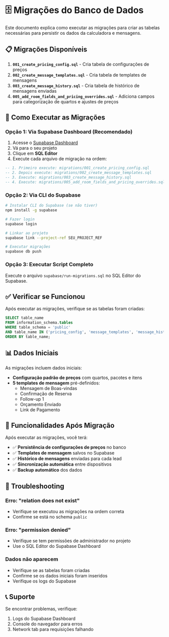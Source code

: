 # 🗄️ Migrações do Banco de Dados

Este documento explica como executar as migrações para criar as tabelas necessárias para persistir os dados da calculadora e mensagens.

## 📋 Migrações Disponíveis

1. **`001_create_pricing_config.sql`** - Cria tabela de configurações de preços
2. **`002_create_message_templates.sql`** - Cria tabela de templates de mensagens
3. **`003_create_message_history.sql`** - Cria tabela de histórico de mensagens enviadas
4. **`005_add_room_fields_and_pricing_overrides.sql`** - Adiciona campos para categorização de quartos e ajustes de preços

## 🚀 Como Executar as Migrações

### Opção 1: Via Supabase Dashboard (Recomendado)

1. Acesse o [Supabase Dashboard](https://supabase.com/dashboard)
2. Vá para o seu projeto
3. Clique em **SQL Editor**
4. Execute cada arquivo de migração na ordem:

```sql
-- 1. Primeiro execute: migrations/001_create_pricing_config.sql
-- 2. Depois execute: migrations/002_create_message_templates.sql  
-- 3. Execute: migrations/003_create_message_history.sql
-- 4. Execute: migrations/005_add_room_fields_and_pricing_overrides.sql
```

### Opção 2: Via CLI do Supabase

```bash
# Instalar CLI do Supabase (se não tiver)
npm install -g supabase

# Fazer login
supabase login

# Linkar ao projeto
supabase link --project-ref SEU_PROJECT_REF

# Executar migrações
supabase db push
```

### Opção 3: Executar Script Completo

Execute o arquivo `supabase/run-migrations.sql` no SQL Editor do Supabase.

## ✅ Verificar se Funcionou

Após executar as migrações, verifique se as tabelas foram criadas:

```sql
SELECT table_name 
FROM information_schema.tables 
WHERE table_schema = 'public' 
AND table_name IN ('pricing_config', 'message_templates', 'message_history')
ORDER BY table_name;
```

## 📊 Dados Iniciais

As migrações incluem dados iniciais:

- **Configuração padrão de preços** com quartos, pacotes e itens
- **5 templates de mensagem** pré-definidos:
  - Mensagem de Boas-vindas
  - Confirmação de Reserva
  - Follow-up 1
  - Orçamento Enviado
  - Link de Pagamento

## 🔧 Funcionalidades Após Migração

Após executar as migrações, você terá:

- ✅ **Persistência de configurações de preços** no banco
- ✅ **Templates de mensagem** salvos no Supabase
- ✅ **Histórico de mensagens** enviadas para cada lead
- ✅ **Sincronização automática** entre dispositivos
- ✅ **Backup automático** dos dados

## 🚨 Troubleshooting

### Erro: "relation does not exist"
- Verifique se executou as migrações na ordem correta
- Confirme se está no schema `public`

### Erro: "permission denied"
- Verifique se tem permissões de administrador no projeto
- Use o SQL Editor do Supabase Dashboard

### Dados não aparecem
- Verifique se as tabelas foram criadas
- Confirme se os dados iniciais foram inseridos
- Verifique os logs do Supabase

## 📞 Suporte

Se encontrar problemas, verifique:
1. Logs do Supabase Dashboard
2. Console do navegador para erros
3. Network tab para requisições falhando
